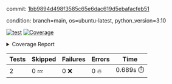 commit: [1bb9894d498f3585c65e6dac619d5ebafacfeb51](https://github.com/rcmdnk/python-template/tree/1bb9894d498f3585c65e6dac619d5ebafacfeb51)

condition: branch=main, os=ubuntu-latest, python_version=3.10

[![test](https://github.com/rcmdnk/python-template/actions/workflows/test.yml/badge.svg)](https://github.com/rcmdnk/python-template/actions/runs/12304530007)
<a href="https://github.com/rcmdnk/python-template/blob/1bb9894d498f3585c65e6dac619d5ebafacfeb51/README.md"><img alt="Coverage" src="https://img.shields.io/badge/Coverage-100%25-brightgreen.svg" /></a><details><summary>Coverage Report </summary><table><tr><th>File</th><th>Stmts</th><th>Miss</th><th>Cover</th></tr><tbody><tr><td><b>TOTAL</b></td><td><b>4</b></td><td><b>0</b></td><td><b>100%</b></td></tr></tbody></table></details>

| Tests | Skipped | Failures | Errors | Time |
| ----- | ------- | -------- | -------- | ------------------ |
| 2 | 0 :zzz: | 0 :x: | 0 :fire: | 0.689s :stopwatch: |

